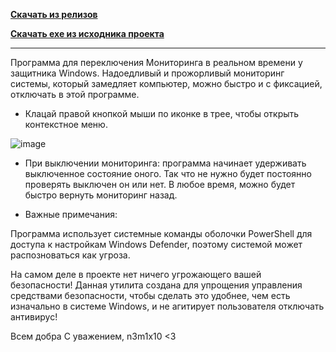 **[Скачать из релизов](https://github.com/N3M1X10/DWD/releases)**

**[Скачать exe из исходника проекта](https://github.com/N3M1X10/DWD/blob/main/Disable%20Windows%20Defender/bin/Release/Disable%20Windows%20Defender.exe)**

---

Программа для переключения Мониторинга в реальном времени у защитника Windows.
Надоедливый и прожорливый мониторинг системы, который замедляет компьютер, можно быстро и с фиксацией, отключать в этой программе.

- Клацай правой кнопкой мыши по иконке в трее, чтобы открыть контекстное меню.

![image](https://github.com/user-attachments/assets/66cc872b-dea8-4293-aaca-98ad9075be2e)


- При выключении мониторинга: программа начинает удерживать выключенное состояние оного. 
Так что не нужно будет постоянно проверять выключен он или нет. 
В любое время, можно будет быстро вернуть мониторинг назад.

- Важные примечания:

Программа использует системные команды оболочки PowerShell для доступа к настройкам Windows Defender, поэтому системой может распозноваться как угроза.

На самом деле в проекте нет ничего угрожающего вашей безопасности! 
Данная утилита создана для упрощения управления средствами безопасности, чтобы сделать это удобнее, чем есть изначально в системе Windows, и не агитирует пользователя отключать антивирус!

Всем добра
С уважением, n3m1x10 <3
